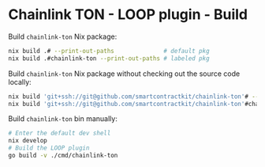 
# Chainlink TON - LOOP plugin - Build

Build `chainlink-ton` Nix package:

```bash
nix build .# --print-out-paths              # default pkg
nix build .#chainlink-ton --print-out-paths # labeled pkg
```

Build `chainlink-ton` Nix package without checking out the source code locally:

```bash
nix build 'git+ssh://git@github.com/smartcontractkit/chainlink-ton'# --print-out-paths              # default pkg
nix build 'git+ssh://git@github.com/smartcontractkit/chainlink-ton'#chainlink-ton --print-out-paths # labeled pkg
```

Build `chainlink-ton` bin manually:

```bash
# Enter the default dev shell
nix develop
# Build the LOOP plugin
go build -v ./cmd/chainlink-ton
```

